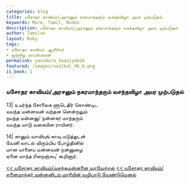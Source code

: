 ```yaml
---  
categories: blog  
title: யசோதர காவியம்/அரசனும் நகரமாந்தரும் வசந்தவிழா அயர முற்படுதல்
keywords: More, Tamil, Books  
description: யசோதர காவியம்/அரசனும் நகரமாந்தரும் வசந்தவிழா அயர முற்படுதல்
author: Tamilan  
layout: Ruby  
tags:     
- யசோதர காவியம் ஆசிரியர்
- ஐஞ்சிறு காப்பியங்கள்
permalink: yasodara_kaaviyam16  
featured: /images/noolkal_96_6.png  
is_book: 1
---  
```



### யசோதர காவியம்/அரசனும் நகரமாந்தரும் வசந்தவிழா அயர முற்படுதல்

13| உயர்ந்த சோலைக ளூடெதிர் கொண்டிட  
வயந்த மன்னவன் வந்தன னென்றலும்  
நயந்த மன்னனு’ நன்னகர் மாந்தரும்  
வயந்த மாடு வகையின ராயினர்.

14| கானும் வாவியுங் காவு மடுத்துடன்  
வேனி லாடல் விரும்பிய போழ்தினில்  
மான யானைய மன்னவன் றன்னுழை  
ஏனை மாந்த ரிறைஞ்சுபு’ கூறினார்.

[<< யசோதர காவியம்/வசந்தமன்னனை வரவேற்றல்](yasodara_kaaviyam15) [<< யசோதர காவியம்/ஏனைமாந்தர் மன்னனிடம் மாரியின் வழிபாடு வேண்டுமெனல்](yasodara_kaaviyam17)


